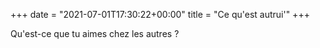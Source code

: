 +++
date = "2021-07-01T17:30:22+00:00"
title = "Ce qu'est autrui'"
+++

Qu'est-ce que tu aimes chez les autres ?
